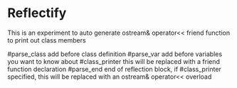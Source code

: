 # Reflectify

This is an experiment to auto generate ostream& operator<< friend function 
to print out class members


\#parse_class                 add before class definition
\#parse_var                   add before variables you want to know about
\#class_printer               this will be replaced with a friend function declaration
\#parse_end                   end of reflection block, if \#class_printer specified,
                              this will be replaced with an ostream& operator<< overload
